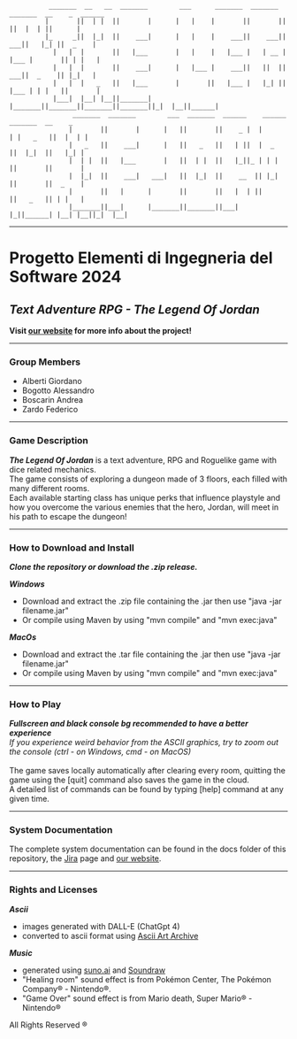 ```
          _______  __   __  _______        ___      _______  _______  _______  __    _  ______  
         |       ||  | |  ||       |      |   |    |       ||       ||       ||  |  | ||      | 
         |_     _||  |_|  ||    ___|      |   |    |    ___||    ___||    ___||   |_| ||  _    |
           |   |  |       ||   |___       |   |    |   |___ |   | __ |   |___ |       || | |   |
           |   |  |       ||    ___|      |   |___ |    ___||   ||  ||    ___||  _    || |_|   |
           |   |  |   _   ||   |___       |       ||   |___ |   |_| ||   |___ | | |   ||       |
           |___|  |__| |__||_______|      |_______||_______||_______||_______||_|  |__||______| 
                _______  _______        ___  _______  ______    ______   _______  __    _       
               |       ||       |      |   ||       ||    _ |  |      | |   _   ||  |  | |      
               |   _   ||    ___|      |   ||   _   ||   | ||  |  _    ||  |_|  ||   |_| |      
               |  | |  ||   |___       |   ||  | |  ||   |_||_ | | |   ||       ||       |      
               |  |_|  ||    ___|   ___|   ||  |_|  ||    __  || |_|   ||       ||  _    |      
               |       ||   |      |       ||       ||   |  | ||       ||   _   || | |   |      
               |_______||___|      |_______||_______||___|  |_||______| |__| |__||_|  |__|
```
---
# Progetto Elementi di Ingegneria del Software 2024
## ___Text Adventure RPG - The Legend Of Jordan___ 

__Visit [our website](https://tloj-site.netlify.app/) for more info about the project!__

---
### Group Members
- Alberti Giordano
- Bogotto Alessandro
- Boscarin Andrea
- Zardo Federico
---
### Game Description
___The Legend Of Jordan___ is a text adventure, RPG and Roguelike game with dice related mechanics. <br>
The game consists of exploring a dungeon made of 3 floors, each filled with many different rooms. <br>
Each available starting class has unique perks that influence playstyle and how you overcome
the various enemies that the hero, Jordan, will meet in his path to escape the dungeon!

---
### How to Download and Install
***Clone the repository or download the .zip release.***

***Windows***
- Download and extract the .zip file containing the .jar then use "java -jar filename.jar" <br>
- Or compile using Maven by using "mvn compile" and "mvn exec:java" <br>

***MacOs***
- Download and extract the .tar file containing the .jar then use "java -jar filename.jar" <br>
- Or compile using Maven by using "mvn compile" and "mvn exec:java" <br>

---
### How to Play
***Fullscreen and black console bg recommended to have a better experience***<br>
*If you experience weird behavior from the ASCII graphics, try to zoom out the console (ctrl - on Windows, cmd - on MacOS)*<br><br>
The game saves locally automatically after clearing every room, quitting the game using the [quit] command also saves the game in the cloud.<br>
A detailed list of commands can be found by typing [help] command at any given time. <br>

---
### System Documentation
The complete system documentation can be found in the docs folder of this repository, the [Jira](https://studenti-team-zlhv8tc4edim.atlassian.net/jira/software/projects/JORDAN/list?filter=%22type%22%20%3D%20%27Story%27&sortBy=key&direction=ASC) page and [our website](https://tloj-site.netlify.app/).

---
### Rights and Licenses
***Ascii***
- images generated with DALL-E (ChatGpt 4)
- converted to ascii format using [Ascii Art Archive](https://www.asciiart.eu/image-to-ascii) <br>

***Music***
- generated using [suno.ai](https://suno.com) and [Soundraw](https://soundraw.io)
- "Healing room" sound effect is from Pokémon Center, The Pokémon Company® - Nintendo®. <br>
- "Game Over" sound effect is from Mario death, Super Mario® - Nintendo®

All Rights Reserved ®
